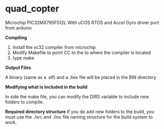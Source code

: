quad_copter
===========

Microchip PIC32MX795F512L With uCOS RTOS and Accel Gyro driver port from arduino

**Compiling**

1. Install the xc32 compiler from microchip
2. Modify Makefile to point CC to the to where the compiler is located
3. type make

**Output Files**

A binary (same as a .elf) and a .hex file will be placed in the BIN directory

**Modifying what is included in the build**

In side the make file, you can modify the DIRS variable to include new folders to compile.

**Required directory structure**
If you do add new folders to the build, you must use the ./src and ./inc file naming structure for the
build system to work.

